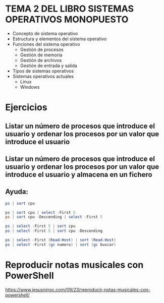 # TEMA 2 DEL LIBRO SISTEMAS OPERATIVOS MONOPUESTO
- Concepto de sistema operativo
- Estructura y elementos del sistema operativo
- Funciones del sistema operativo
  - Gestión de procesos
  - Gestión de memoria
  - Gestión de archivos
  - Gestión de entrada y salida
- Tipos de sistemas operativos
- Sistemas operativos actuales
  - Linux 
  - Windows

# Ejercicios
## Listar un número de procesos que introduce el usuario y ordenar los procesos por un valor que introduce el usuario
## Listar un número de procesos que introduce el usuario y ordenar los procesos por un valor que introduce el usuario y almacena en un fichero

## Ayuda:
```PowerShell
ps | sort cpu
```
```PowerShell
ps | sort cpu | select -First 5
ps | sort cpu -Descending | select -First 5
```
```PowerShell
ps | select -First 5 | sort cpu
ps | select -First 5 | sort cpu -Descending
```
```PowerShell
ps | select -First (Read-Host) | sort (Read-Host)
ps | select -First (gc numero) | sort (gc buscar)
```

# Reproducir notas musicales con PowerShell
https://www.jesusninoc.com/09/23/reproducir-notas-musicales-con-powershell/
